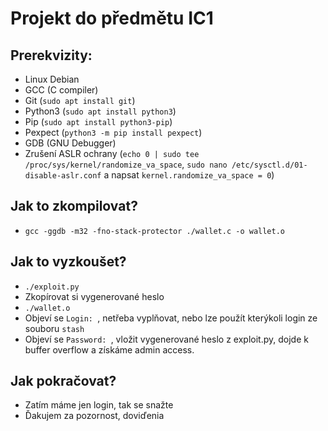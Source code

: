 # Projekt do předmětu IC1

## Prerekvizity:

- Linux Debian
- GCC (C compiler)
- Git (`sudo apt install git`)
- Python3 (`sudo apt install python3`)
- Pip (`sudo apt install python3-pip`)
- Pexpect (`python3 -m pip install pexpect`)
- GDB (GNU Debugger)
- Zrušení ASLR ochrany (`echo 0 | sudo tee /proc/sys/kernel/randomize_va_space`, `sudo nano /etc/sysctl.d/01-disable-aslr.conf` a napsat `kernel.randomize_va_space = 0`)

## Jak to zkompilovat?

- `gcc -ggdb -m32 -fno-stack-protector ./wallet.c -o wallet.o`

## Jak to vyzkoušet?

- `./exploit.py`
- Zkopírovat si vygenerované heslo
- `./wallet.o`
- Objeví se `Login: `, netřeba vyplňovat, nebo lze použít kterýkoli login ze souboru `stash`
- Objeví se `Password: `, vložit vygenerované heslo z exploit.py, dojde k buffer overflow a získáme admin access.

## Jak pokračovat?

- Zatím máme jen login, tak se snažte
- Ďakujem za pozornost, doviďenia


